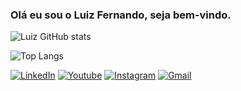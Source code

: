 
### Olá eu sou o Luiz Fernando, seja bem-vindo.

![Luiz GitHub stats](https://github-readme-stats.vercel.app/api?username=Luizddev&show_icons=true&theme=tokyonight)

![Top Langs](https://github-readme-stats.vercel.app/api/top-langs/?username=Luizddev&layout=compact)

[![LinkedIn](https://img.shields.io/badge/LinkedIn-0077B5?style=for-the-badge&logo=linkedin&logoColor=white)](www.linkedin.com/in/luizfernandoaaa)
[![Youtube](https://img.shields.io/badge/YouTube-FF0000?style=for-the-badge&logo=youtube&logoColor=white)](https://www.youtube.com/channel/UC1tyEPJPxjpONT5ymcx765A)
[![Instagram](https://img.shields.io/badge/-Instagram-%23E4405F?style=for-the-badge&logo=instagram&logoColor=white)](www.instagram.com/luizsog/)
[![Gmail](https://img.shields.io/badge/-Gmail-%23333?style=for-the-badge&logo=gmail&logoColor=white)]()
